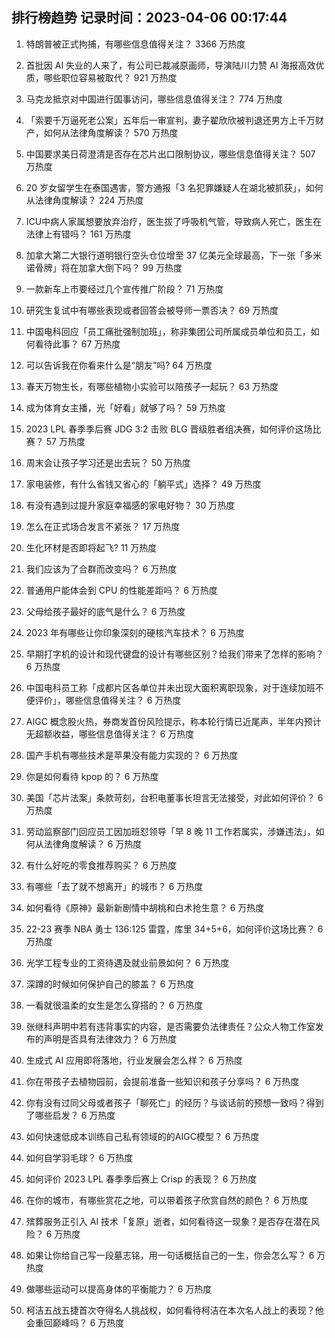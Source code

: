
## 排行榜趋势 记录时间：2023-04-06 00:17:44
  
  1. 特朗普被正式拘捕，有哪些信息值得关注？ 3366 万热度
    
  2. 首批因 AI 失业的人来了，有公司已裁减原画师，导演陆川力赞 AI 海报高效优质，哪些职位容易被取代？ 921 万热度
    
  3. 马克龙抵京对中国进行国事访问，哪些信息值得关注？ 774 万热度
    
  4. 「索要千万逼死老公案」五年后一审宣判，妻子翟欣欣被判退还男方上千万财产，如何从法律角度解读？ 570 万热度
    
  5. 中国要求美日荷澄清是否存在芯片出口限制协议，哪些信息值得关注？ 507 万热度
    
  6. 20 岁女留学生在泰国遇害，警方通报「3 名犯罪嫌疑人在湖北被抓获」，如何从法律角度解读？ 224 万热度
    
  7. ICU中病人家属想要放弃治疗，医生拔了呼吸机气管，导致病人死亡，医生在法律上有错吗？ 161 万热度
    
  8. 加拿大第二大银行道明银行空头仓位增至 37 亿美元全球最高，下一张「多米诺骨牌」将在加拿大倒下吗？ 99 万热度
    
  9. 一款新车上市要经过几个宣传推广阶段？ 71 万热度
    
  10. 研究生复试中有哪些表现或者回答会被导师一票否决？ 69 万热度
    
  11. 中国电科回应「员工痛批强制加班」，称非集团公司所属成员单位和员工，如何看待此事？ 67 万热度
    
  12. 可以告诉我在你看来什么是“朋友”吗? 64 万热度
    
  13. 春天万物生长，有哪些植物小实验可以陪孩子一起玩？ 63 万热度
    
  14. 成为体育女主播，光「好看」就够了吗？ 59 万热度
    
  15. 2023 LPL 春季季后赛 JDG 3:2 击败 BLG 晋级胜者组决赛，如何评价这场比赛？ 57 万热度
    
  16. 周末会让孩子学习还是出去玩？ 50 万热度
    
  17. 家电装修，有什么省钱又省心的「躺平式」选择？ 49 万热度
    
  18. 有没有遇到过提升家庭幸福感的家电好物？ 30 万热度
    
  19. 怎么在正式场合发言不紧张？ 17 万热度
    
  20. 生化环材是否即将起飞? 11 万热度
    
  21. 我们应该为了合群而改变吗？ 6 万热度
    
  22. 普通用户能体会到 CPU 的性能差距吗？ 6 万热度
    
  23. 父母给孩子最好的底气是什么？ 6 万热度
    
  24. 2023 年有哪些让你印象深刻的硬核汽车技术？ 6 万热度
    
  25. 早期打字机的设计和现代键盘的设计有哪些区别？给我们带来了怎样的影响？ 6 万热度
    
  26. 中国电科员工称「成都片区各单位并未出现大面积离职现象，对于连续加班不便评价」，哪些信息值得关注？ 6 万热度
    
  27. AIGC 概念股火热，券商发首份风险提示，称本轮行情已近尾声，半年内预计无超额收益，哪些信息值得关注？ 6 万热度
    
  28. 国产手机有哪些技术是苹果没有能力实现的？ 6 万热度
    
  29. 你是如何看待 kpop 的？ 6 万热度
    
  30. 美国「芯片法案」条款苛刻，台积电董事长坦言无法接受，对此如何评价？ 6 万热度
    
  31. 劳动监察部门回应员工因加班怼领导「早 8 晚 11 工作若属实，涉嫌违法」，如何从法律角度解读？ 6 万热度
    
  32. 有什么好吃的零食推荐购买？ 6 万热度
    
  33. 有哪些「去了就不想离开」的城市？ 6 万热度
    
  34. 如何看待《原神》最新新剧情中胡桃和白术抢生意？ 6 万热度
    
  35. 22-23 赛季 NBA 勇士 136:125 雷霆，库里 34+5+6，如何评价这场比赛？ 6 万热度
    
  36. 光学工程专业的工资待遇及就业前景如何？ 6 万热度
    
  37. 深蹲的时候如何保护自己的膝盖？ 6 万热度
    
  38. 一看就很温柔的女生是怎么穿搭的？ 6 万热度
    
  39. 张继科声明中若有违背事实的内容，是否需要负法律责任？公众人物工作室发布的声明是否具有法律效力？ 6 万热度
    
  40. 生成式 AI 应用即将落地，行业发展会怎么样？ 6 万热度
    
  41. 你在带孩子去植物园前，会提前准备一些知识和孩子分享吗？ 6 万热度
    
  42. 你有没有过同父母或者孩子「聊死亡」的经历？与谈话前的预想一致吗？得到了哪些启发？ 6 万热度
    
  43. 如何快速低成本训练自己私有领域的的AIGC模型？ 6 万热度
    
  44. 如何自学羽毛球？ 6 万热度
    
  45. 如何评价 2023 LPL 春季季后赛上 Crisp 的表现？ 6 万热度
    
  46. 在你的城市，有哪些赏花之地，可以带着孩子欣赏自然的颜色？ 6 万热度
    
  47. 殡葬服务正引入 AI 技术「复原」逝者，如何看待这一现象？是否存在潜在风险？ 6 万热度
    
  48. 如果让你给自己写一段墓志铭，用一句话概括自己的一生，你会怎么写？ 6 万热度
    
  49. 做哪些运动可以提高身体的平衡能力？ 6 万热度
    
  50. 柯洁五战五捷首次夺得名人挑战权，如何看待柯洁在本次名人战上的表现？他会重回巅峰吗？ 6 万热度
    